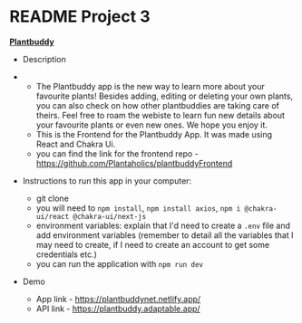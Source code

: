 # README Project 3

<ins><strong>Plantbuddy</strong></ins>

- Description
- - The Plantbuddy app is the new way to learn more about your favourite plants! Besides adding, editing or deleting your own plants, you can also check on how other plantbuddies are taking care of theirs. Feel free to roam the webiste to learn fun new details about your favourite plants or even new ones. We hope you enjoy it.
  - This is the Frontend for the Plantbuddy App. It was made using React and Chakra Ui.
  - you can find the link for the frontend repo - https://github.com/Plantaholics/plantbuddyFrontend


- Instructions to run this app in your computer:
  - git clone
  - you will need to  `npm install`, `npm install axios`, `npm i @chakra-ui/react @chakra-ui/next-js`
  - environment variables: explain that I'd need to create a `.env` file and add environment variables (remember to detail all the variables that I may need to create, if I need to create an account to get some credentials etc.)
  - you can run the application with `npm run dev`


- Demo
  - App link - https://plantbuddynet.netlify.app/
  - API link - https://plantbuddy.adaptable.app/


<br />
